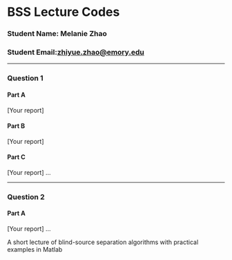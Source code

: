 # BSS Lecture Codes
### Student Name: Melanie Zhao
### Student Email:zhiyue.zhao@emory.edu
***

### Question 1
#### Part A
[Your report]
#### Part B
[Your report]
#### Part C
[Your report]
…
***
### Question 2
#### Part A
[Your report]
…

A short lecture of blind-source separation algorithms with practical examples in Matlab
